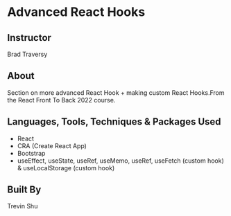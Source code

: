 # Advanced React Hooks

## Instructor

Brad Traversy

## About

Section on more advanced React Hook + making custom React Hooks.From the React Front To Back 2022 course.

## Languages, Tools, Techniques & Packages Used

- React
- CRA (Create React App)
- Bootstrap
- useEffect, useState, useRef, useMemo, useRef, useFetch (custom hook) & useLocalStorage (custom hook)

## Built By

Trevin Shu
